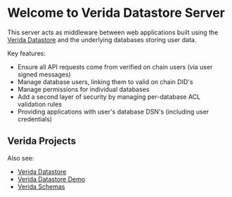 # Welcome to Verida Datastore Server

This server acts as middleware between web applications built using the [Verida Datastore](http://www.github.com/verida/datastore) and the underlying databases storing user data.

Key features:

- Ensure all API requests come from verified on chain users (via user signed messages)
- Manage database users, linking them to valid on chain DID's
- Manage permissions for individual databases
- Add a second layer of security by managing per-database ACL validation rules
- Providing applications with user's database DSN's (including user credentials)

## Verida Projects

Also see:

- [Verida Datastore](http://www.github.com/verida/datastore)
- [Verida Datastore Demo](http://www.github.com/verida/datastore-demo)
- [Verida Schemas](http://www.github.com/verida/schemas)